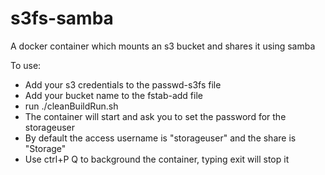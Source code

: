 # s3fs-samba
A docker container which mounts an s3 bucket and shares it using samba

To use:

* Add your s3 credentials to the passwd-s3fs file
* Add your bucket name to the fstab-add file
* run ./cleanBuildRun.sh
* The container will start and ask you to set the password for the storageuser
* By default the access username is "storageuser" and the share is "Storage"
* Use ctrl+P Q to background the container, typing exit will stop it
